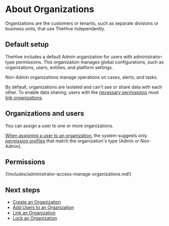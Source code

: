 # About Organizations

Organizations are the customers or tenants, such as separate divisions or business units, that use TheHive independently.

## Default setup

TheHive includes a default Admin organization for users with administrator-type permissions. This organization manages global configurations, such as organizations, users, entities, and platform settings. 

Non-Admin organizations manage operations on cases, alerts, and tasks.

By default, organizations are isolated and can't see or share data with each other. To enable data sharing, users with the [necessary permissions](#permissions) must [link organizations](link-an-organization.md).

## Organizations and users

You can assign a user to one or more organizations.

[When assigning a user to an organization](add-users-to-an-organization.md), the system suggests only [permission profiles](../../administration/profiles.md) that match the organization's type (Admin or Non-Admin).

## Permissions

{!includes/administrator-access-manage-organizations.md!}

## Next steps

* [Create an Organization](create-an-organization.md)
* [Add Users to an Organization](add-users-to-an-organization.md)
* [Link an Organization](link-an-organization.md)
* [Lock an Organization](lock-an-organization.md)